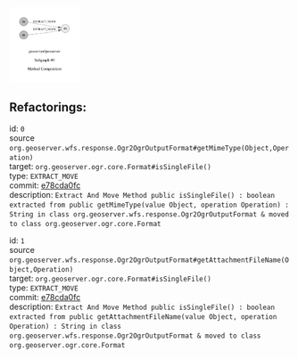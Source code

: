 <img src=subgraph_atomic_0.svg width=25%>

## Refactorings:

id: `0`\
source `org.geoserver.wfs.response.Ogr2OgrOutputFormat#getMimeType(Object,Operation)`\
target: `org.geoserver.ogr.core.Format#isSingleFile()`\
type: `EXTRACT_MOVE`\
commit: [e78cda0fc](https://github.com/geoserver/geoserver/commit/e78cda0fcf23de3973b659bc54f58a4e9b1f3bd3)\
description: `Extract And Move Method public isSingleFile() : boolean extracted from public getMimeType(value Object, operation Operation) : String in class org.geoserver.wfs.response.Ogr2OgrOutputFormat & moved to class org.geoserver.ogr.core.Format`

id: `1`\
source `org.geoserver.wfs.response.Ogr2OgrOutputFormat#getAttachmentFileName(Object,Operation)`\
target: `org.geoserver.ogr.core.Format#isSingleFile()`\
type: `EXTRACT_MOVE`\
commit: [e78cda0fc](https://github.com/geoserver/geoserver/commit/e78cda0fcf23de3973b659bc54f58a4e9b1f3bd3)\
description: `Extract And Move Method public isSingleFile() : boolean extracted from public getAttachmentFileName(value Object, operation Operation) : String in class org.geoserver.wfs.response.Ogr2OgrOutputFormat & moved to class org.geoserver.ogr.core.Format`

